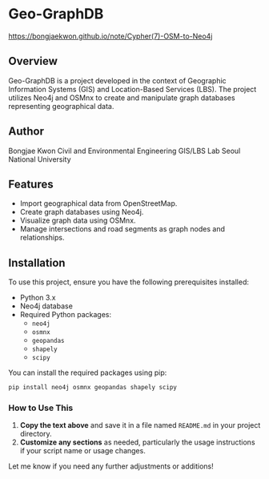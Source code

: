 # Geo-GraphDB
https://bongjaekwon.github.io/note/Cypher(7)-OSM-to-Neo4j

## Overview

Geo-GraphDB is a project developed in the context of Geographic Information Systems (GIS) and Location-Based Services (LBS). The project utilizes Neo4j and OSMnx to create and manipulate graph databases representing geographical data.

## Author

Bongjae Kwon 
Civil and Environmental Engineering GIS/LBS Lab 
Seoul National University

## Features

- Import geographical data from OpenStreetMap.
- Create graph databases using Neo4j.
- Visualize graph data using OSMnx.
- Manage intersections and road segments as graph nodes and relationships.

## Installation

To use this project, ensure you have the following prerequisites installed:

- Python 3.x
- Neo4j database
- Required Python packages:
  - `neo4j`
  - `osmnx`
  - `geopandas`
  - `shapely`
  - `scipy`

You can install the required packages using pip:

```bash
pip install neo4j osmnx geopandas shapely scipy
```

### How to Use This

1. **Copy the text above** and save it in a file named `README.md` in your project directory.
2. **Customize any sections** as needed, particularly the usage instructions if your script name or usage changes.

Let me know if you need any further adjustments or additions!

